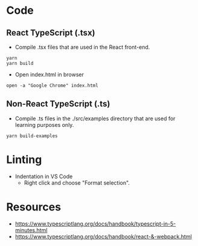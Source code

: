 # Code

## React TypeScript (.tsx)

* Compile .tsx files that are used in the React front-end.
```
yarn
yarn build
```

* Open index.html in browser
```
open -a "Google Chrome" index.html
```

## Non-React TypeScript (.ts)

* Compile .ts files in the ./src/examples directory that are used for learning purposes only.
```
yarn build-examples
```

# Linting

* Indentation in VS Code
  * Right click and choose "Format selection".

# Resources

* https://www.typescriptlang.org/docs/handbook/typescript-in-5-minutes.html
* https://www.typescriptlang.org/docs/handbook/react-&-webpack.html

